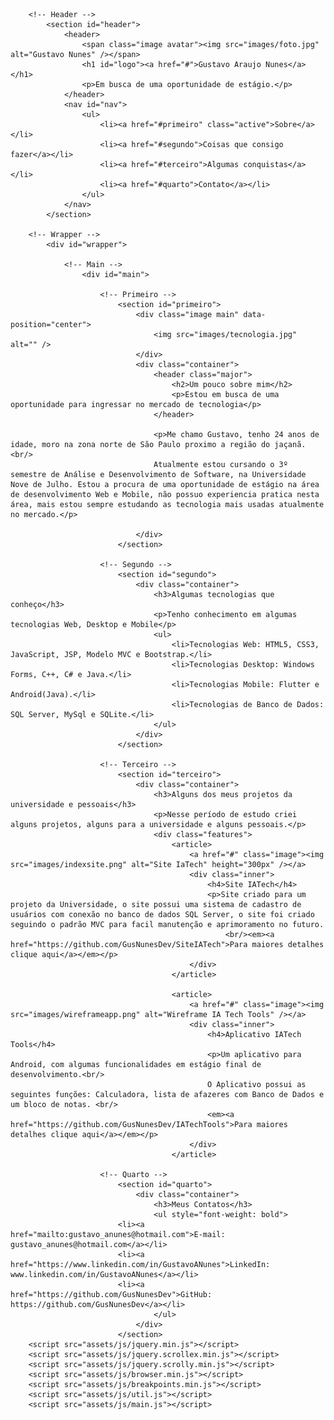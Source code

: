 <html>
	<head>
		<title>Gustavo Portfólio</title>
		<meta charset="utf-8" />
		<meta name="viewport" content="width=device-width, initial-scale=1, user-scalable=no" />
		<link rel="stylesheet" href="assets/css/main.css" />
	</head>
	<body class="is-preload">
		
		<!-- Header -->
			<section id="header">
				<header>
					<span class="image avatar"><img src="images/foto.jpg" alt="Gustavo Nunes" /></span>
					<h1 id="logo"><a href="#">Gustavo Araujo Nunes</a></h1>
					<p>Em busca de uma oportunidade de estágio.</p>
				</header>
				<nav id="nav">
					<ul>
						<li><a href="#primeiro" class="active">Sobre</a></li>
						<li><a href="#segundo">Coisas que consigo fazer</a></li>
						<li><a href="#terceiro">Algumas conquistas</a></li>
						<li><a href="#quarto">Contato</a></li>
					</ul>
				</nav>
			</section>

		<!-- Wrapper -->
			<div id="wrapper">

				<!-- Main -->
					<div id="main">

						<!-- Primeiro -->
							<section id="primeiro">
								<div class="image main" data-position="center">
									<img src="images/tecnologia.jpg" alt="" />
								</div>
								<div class="container">
									<header class="major">
										<h2>Um pouco sobre mim</h2>
										<p>Estou em busca de uma oportunidade para ingressar no mercado de tecnologia</p>
									</header>

									<p>Me chamo Gustavo, tenho 24 anos de idade, moro na zona norte de São Paulo proximo a região do jaçanã. <br/>
									Atualmente estou cursando o 3º semestre de Análise e Desenvolvimento de Software, na Universidade Nove de Julho. Estou a procura de uma oportunidade de estágio na área de desenvolvimento Web e Mobile, não possuo experiencia pratica nesta área, mais estou sempre estudando as tecnologia mais usadas atualmente no mercado.</p>

								</div>
							</section>

						<!-- Segundo -->
							<section id="segundo">
								<div class="container">
									<h3>Algumas tecnologias que conheço</h3>
									<p>Tenho conhecimento em algumas tecnologias Web, Desktop e Mobile</p>
									<ul>
										<li>Tecnologias Web: HTML5, CSS3, JavaScript, JSP, Modelo MVC e Bootstrap.</li>
										<li>Tecnologias Desktop: Windows Forms, C++, C# e Java.</li>
										<li>Tecnologias Mobile: Flutter e Android(Java).</li>
										<li>Tecnologias de Banco de Dados: SQL Server, MySql e SQLite.</li>
									</ul>
								</div>
							</section>

						<!-- Terceiro -->
							<section id="terceiro">
								<div class="container">
									<h3>Alguns dos meus projetos da universidade e pessoais</h3>
									<p>Nesse período de estudo criei alguns projetos, alguns para a universidade e alguns pessoais.</p>
									<div class="features">
										<article>
											<a href="#" class="image"><img src="images/indexsite.png" alt="Site IaTech" height="300px" /></a>
											<div class="inner">
												<h4>Site IATech</h4>
												<p>Site criado para um projeto da Universidade, o site possui uma sistema de cadastro de usuários com conexão no banco de dados SQL Server, o site foi criado seguindo o padrão MVC para facil manutenção e aprimoramento no futuro.
													<br/><em><a href="https://github.com/GusNunesDev/SiteIATech">Para maiores detalhes clique aqui</a></em></p>
											</div>
										</article>

										<article>
											<a href="#" class="image"><img src="images/wireframeapp.png" alt="Wireframe IA Tech Tools" /></a>
											<div class="inner">
												<h4>Aplicativo IATech Tools</h4>
												<p>Um aplicativo para Android, com algumas funcionalidades em estágio final de desenvolvimento.<br/>
												O Aplicativo possui as seguintes funções: Calculadora, lista de afazeres com Banco de Dados e um bloco de notas. <br/>
												<em><a href="https://github.com/GusNunesDev/IATechTools">Para maiores detalhes clique aqui</a></em></p>
											</div>
										</article>						

						<!-- Quarto -->
							<section id="quarto">
								<div class="container">
									<h3>Meus Contatos</h3>
									<ul style="font-weight: bold">
							<li><a href="mailto:gustavo_anunes@hotmail.com">E-mail: gustavo_anunes@hotmail.com</a></li>
							<li><a href="https://www.linkedin.com/in/GustavoANunes">LinkedIn: www.linkedin.com/in/GustavoANunes</a></li>
							<li><a href="https://github.com/GusNunesDev">GitHub: https://github.com/GusNunesDev</a></li>
									</ul>
								</div>
							</section>
		<script src="assets/js/jquery.min.js"></script>
		<script src="assets/js/jquery.scrollex.min.js"></script>
		<script src="assets/js/jquery.scrolly.min.js"></script>
		<script src="assets/js/browser.min.js"></script>
		<script src="assets/js/breakpoints.min.js"></script>
		<script src="assets/js/util.js"></script>
		<script src="assets/js/main.js"></script>

